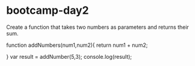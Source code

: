 # bootcamp-day2
Create a function that takes two numbers as parameters and returns their sum.

function addNumbers(num1,num2){
return num1 + num2;

}
var result = addNumber(5,3);
console.log(result);
